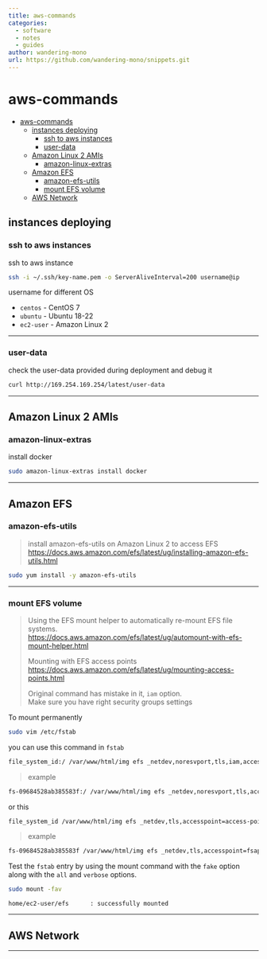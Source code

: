 ```yaml
---
title: aws-commands
categories:
  - software
  - notes
  - guides
author: wandering-mono
url: https://github.com/wandering-mono/snippets.git
---
```


# aws-commands

- [aws-commands](#aws-commands)
  - [instances deploying](#instances-deploying)
    - [ssh to aws instances](#ssh-to-aws-instances)
    - [user-data](#user-data)
  - [Amazon Linux 2 AMIs](#amazon-linux-2-amis)
    - [amazon-linux-extras](#amazon-linux-extras)
  - [Amazon EFS](#amazon-efs)
    - [amazon-efs-utils](#amazon-efs-utils)
    - [mount EFS volume](#mount-efs-volume)
  - [AWS Network](#aws-network)

## instances deploying

### ssh to aws instances

ssh to aws instance

```bash
ssh -i ~/.ssh/key-name.pem -o ServerAliveInterval=200 username@ip
```

username for different OS

- `centos` - CentOS 7
- `ubuntu` - Ubuntu 18-22
- `ec2-user` - Amazon Linux 2

---

### user-data

check the user-data provided during deployment and debug it

```bash
curl http://169.254.169.254/latest/user-data
```

---

## Amazon Linux 2 AMIs

### amazon-linux-extras

install docker

```bash
sudo amazon-linux-extras install docker
```

---

## Amazon EFS

### amazon-efs-utils

> install amazon-efs-utils on Amazon Linux 2 to access EFS  
> <https://docs.aws.amazon.com/efs/latest/ug/installing-amazon-efs-utils.html>

```bash
sudo yum install -y amazon-efs-utils
```

---

### mount EFS volume

> Using the EFS mount helper to automatically re-mount EFS file systems.  
> <https://docs.aws.amazon.com/efs/latest/ug/automount-with-efs-mount-helper.html>
>
> Mounting with EFS access points  
> <https://docs.aws.amazon.com/efs/latest/ug/mounting-access-points.html>
>
> Original command has mistake in it, `iam` option.  
> Make sure you have right security groups settings

To mount permanently

```bash
sudo vim /etc/fstab
```

you can use this command in `fstab`

```bash
file_system_id:/ /var/www/html/img efs _netdev,noresvport,tls,iam,accesspoint=access-point-id 0 0
```

> example

```bash
fs-09684528ab385583f:/ /var/www/html/img efs _netdev,noresvport,tls,accesspoint=fsap-03b05a76b9a9a96d4 0 0
```

or this

```bash
file_system_id /var/www/html/img efs _netdev,tls,accesspoint=access-point-id 0 0
```

> example

```bash
fs-09684528ab385583f /var/www/html/img efs _netdev,tls,accesspoint=fsap-03b05a76b9a9a96d4 0 0
```

Test the `fstab` entry by using the mount command with the `fake` option along with the `all` and `verbose` options.

```bash
sudo mount -fav
```

```text
home/ec2-user/efs      : successfully mounted
```

---

## AWS Network

---
